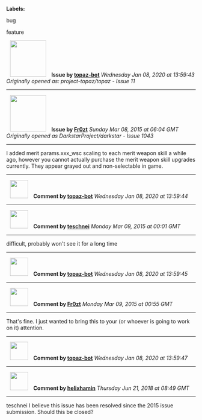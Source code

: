 **Labels:**

bug

feature



<a href="https://github.com/topaz-bot"><img src="https://avatars3.githubusercontent.com/u/59651103?v=4" width="96" height="96" hspace="10"></img></a> **Issue by [topaz-bot](https://github.com/topaz-bot)**
_Wednesday Jan 08, 2020 at 13:59:43_
_Originally opened as: project-topaz/topaz - Issue 11_

----

<a href="https://github.com/Fr0zt"><img src="https://avatars0.githubusercontent.com/u/10720170?v=4"  width="96" height="96" hspace="10"></img></a> **Issue by [Fr0zt](https://github.com/Fr0zt)**
_Sunday Mar 08, 2015 at 06:04 GMT_
_Originally opened as DarkstarProject/darkstar - Issue 1043_

----

I added merit params.xxx_wsc scaling to each merit weapon skill a while ago, however you cannot actually purchase the merit weapon skill upgrades currently. They appear grayed out and non-selectable in game.




----
<a href="https://github.com/topaz-bot"><img src="https://avatars3.githubusercontent.com/u/59651103?v=4" width="48" height="48" hspace="10"></img></a> **Comment by [topaz-bot](https://github.com/topaz-bot)**
_Wednesday Jan 08, 2020 at 13:59:44_

----

<a href="https://github.com/teschnei"><img src="https://avatars3.githubusercontent.com/u/1149183?v=4"  width="48" height="48" hspace="10"></img></a> **Comment by [teschnei](https://github.com/teschnei)**
_Monday Mar 09, 2015 at 00:01 GMT_

----

difficult, probably won't see it for a long time




----
<a href="https://github.com/topaz-bot"><img src="https://avatars3.githubusercontent.com/u/59651103?v=4" width="48" height="48" hspace="10"></img></a> **Comment by [topaz-bot](https://github.com/topaz-bot)**
_Wednesday Jan 08, 2020 at 13:59:45_

----

<a href="https://github.com/Fr0zt"><img src="https://avatars0.githubusercontent.com/u/10720170?v=4"  width="48" height="48" hspace="10"></img></a> **Comment by [Fr0zt](https://github.com/Fr0zt)**
_Monday Mar 09, 2015 at 00:55 GMT_

----

That's fine. I just wanted to bring this to your (or whoever is going to work on it) attention.




----
<a href="https://github.com/topaz-bot"><img src="https://avatars3.githubusercontent.com/u/59651103?v=4" width="48" height="48" hspace="10"></img></a> **Comment by [topaz-bot](https://github.com/topaz-bot)**
_Wednesday Jan 08, 2020 at 13:59:47_

----

<a href="https://github.com/helixhamin"><img src="https://avatars1.githubusercontent.com/u/2202779?v=4"  width="48" height="48" hspace="10"></img></a> **Comment by [helixhamin](https://github.com/helixhamin)**
_Thursday Jun 21, 2018 at 08:49 GMT_

----

teschnei I believe this issue has been resolved since the 2015 issue submission. Should this be closed?

